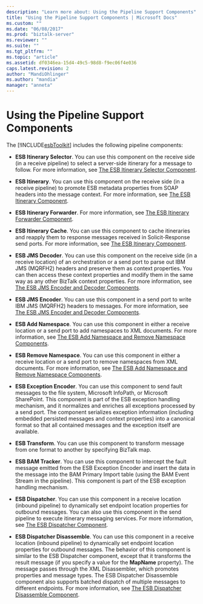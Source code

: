 ```yaml
---
description: "Learn more about: Using the Pipeline Support Components"
title: "Using the Pipeline Support Components | Microsoft Docs"
ms.custom: ""
ms.date: "06/08/2017"
ms.prod: "biztalk-server"
ms.reviewer: ""
ms.suite: ""
ms.tgt_pltfrm: ""
ms.topic: "article"
ms.assetid: df0346ea-15d4-49c5-98d8-f9ec06f4e036
caps.latest.revision: 2
author: "MandiOhlinger"
ms.author: "mandia"
manager: "anneta"
---
```

# Using the Pipeline Support Components
The [!INCLUDE[esbToolkit](../includes/esbtoolkit-md.md)] includes the following pipeline components:  
  
-   **ESB Itinerary Selector**. You can use this component on the receive side (in a receive pipeline) to select a server-side itinerary for a message to follow. For more information, see [The ESB Itinerary Selector Component](../esb-toolkit/the-esb-itinerary-selector-component.md).  
  
-   **ESB Itinerary**. You can use this component on the receive side (in a receive pipeline) to promote ESB metadata properties from SOAP headers into the message context. For more information, see [The ESB Itinerary Component](../esb-toolkit/the-esb-itinerary-component.md).  
  
-   **ESB Itinerary Forwarder**. For more information, see [The ESB Itinerary Forwarder Component](../esb-toolkit/the-esb-itinerary-forwarder-component.md).  
  
-   **ESB Itinerary Cache**. You can use this component to cache itineraries and reapply them to response messages received in Solicit-Response send ports. For more information, see [The ESB Itinerary Component](../esb-toolkit/the-esb-itinerary-component.md).  
  
-   **ESB JMS Decoder**. You can use this component on the receive side (in a receive location) of an orchestration or a send port to parse out IBM JMS (MQRFH2) headers and preserve them as context properties. You can then access these context properties and modify them in the same way as any other BizTalk context properties. For more information, see [The ESB JMS Encoder and Decoder Components](../esb-toolkit/the-esb-jms-encoder-and-decoder-components.md).  
  
-   **ESB JMS Encoder**. You can use this component in a send port to write IBM JMS (MQRFH2) headers to messages. For more information, see [The ESB JMS Encoder and Decoder Components](../esb-toolkit/the-esb-jms-encoder-and-decoder-components.md).  
  
-   **ESB Add Namespace**. You can use this component in either a receive location or a send port to add namespaces to XML documents. For more information, see [The ESB Add Namespace and Remove Namespace Components](../esb-toolkit/the-esb-add-namespace-and-remove-namespace-components.md).  
  
-   **ESB Remove Namespace**. You can use this component in either a receive location or a send port to remove namespaces from XML documents. For more information, see [The ESB Add Namespace and Remove Namespace Components](../esb-toolkit/the-esb-add-namespace-and-remove-namespace-components.md).  
  
-   **ESB Exception Encoder**. You can use this component to send fault messages to the file system, Microsoft InfoPath, or Microsoft SharePoint. This component is part of the ESB exception handling mechanism, and it normalizes and enriches all exceptions processed by a send port. The component serializes exception information (including embedded persisted messages and context properties) into a canonical format so that all contained messages and the exception itself are available.  
  
-   **ESB Transform**. You can use this component to transform message from one format to another by specifying BizTalk map.  
  
-   **ESB BAM Tracker**. You can use this component to intercept the fault message emitted from the ESB Exception Encoder and insert the data in the message into the BAM Primary Import table (using the BAM Event Stream in the pipeline). This component is part of the ESB exception handling mechanism.  
  
-   **ESB Dispatcher**. You can use this component in a receive location (inbound pipeline) to dynamically set endpoint location properties for outbound messages. You can also use this component in the send pipeline to execute itinerary messaging services. For more information, see [The ESB Dispatcher Component](../esb-toolkit/the-esb-dispatcher-component.md).  
  
-   **ESB Dispatcher Disassemble**. You can use this component in a receive location (inbound pipeline) to dynamically set endpoint location properties for outbound messages. The behavior of this component is similar to the ESB Dispatcher component, except that it transforms the result message (if you specify a value for the **MapName** property). The message passes through the XML Disassembler, which promotes properties and message types. The ESB Dispatcher Disassemble component also supports batched dispatch of multiple messages to different endpoints. For more information, see [The ESB Dispatcher Disassemble Component](../esb-toolkit/the-esb-dispatcher-disassemble-component.md).
